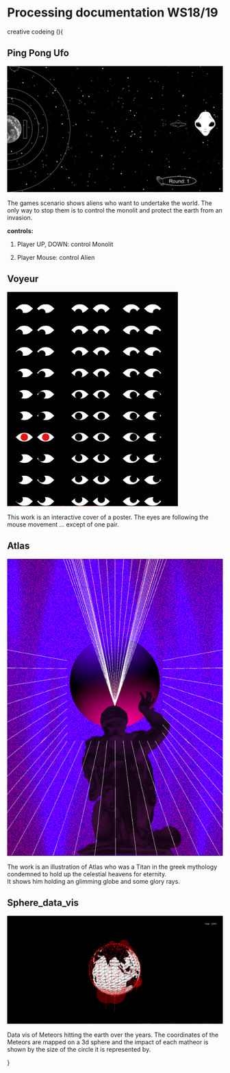 # Processing documentation WS18/19
creative codeing (){

## Ping Pong Ufo

![3](https://github.com/lisathegoat/processing_documentation_WS18-19/blob/master/Images/3.png)

The games scenario shows aliens who want to undertake the world. The only way to stop them is to control the monolit and protect the earth from an invasion.  

__controls:__
1. Player
UP, DOWN:  control Monolit

2. Player
Mouse: control Alien

## Voyeur 

![1](https://github.com/lisathegoat/processing_documentation_WS18-19/blob/master/Images/1.png)

This work is an interactive cover of a poster. The eyes are following the mouse movement ... except of one pair.

## Atlas

![2](https://github.com/lisathegoat/processing_documentation_WS18-19/blob/master/Images/2.png)

The work is an illustration of Atlas who was a Titan in the greek mythology condemned to hold up the celestial heavens for eternity.  
It shows him holding an glimming globe and some glory rays.

## Sphere_data_vis

![4](https://github.com/lisathegoat/processing_documentation_WS18-19/blob/master/Images/5.png)

Data vis of Meteors hitting the earth over the years. The coordinates of the Meteors are mapped on a 3d sphere and the impact of each matheor is shown by the size of the circle it is represented by.

}
